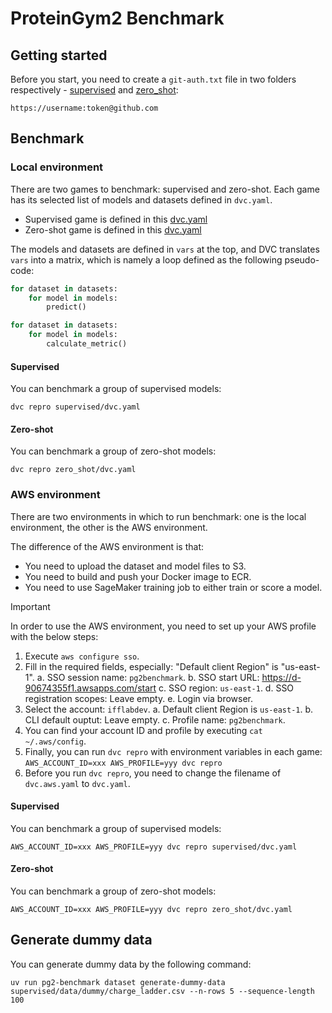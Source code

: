 # ProteinGym2 Benchmark

## Getting started

Before you start, you need to create a `git-auth.txt` file in two folders respectively - [supervised](supervised) and [zero_shot](zero_shot):

```
https://username:token@github.com
```

## Benchmark

### Local environment

There are two games to benchmark: supervised and zero-shot. Each game has its selected list of models and datasets defined in `dvc.yaml`.

- Supervised game is defined in this [dvc.yaml](supervised/dvc.yaml)
- Zero-shot game is defined in this [dvc.yaml](zero_shot/dvc.yaml)

The models and datasets are defined in `vars` at the top, and DVC translates `vars` into a matrix, which is namely a loop defined as the following pseudo-code:

```python
for dataset in datasets:
    for model in models:
        predict()

for dataset in datasets:
    for model in models:
        calculate_metric()
```

#### Supervised

You can benchmark a group of supervised models:
```shell
dvc repro supervised/dvc.yaml
```

#### Zero-shot

You can benchmark a group of zero-shot models:
```shell
dvc repro zero_shot/dvc.yaml
```

### AWS environment

There are two environments in which to run benchmark: one is the local environment, the other is the AWS environment.

The difference of the AWS environment is that:
* You need to upload the dataset and model files to S3.
* You need to build and push your Docker image to ECR.
* You need to use SageMaker training job to either train or score a model.

> [!IMPORTANT]
> In order to use the AWS environment, you need to set up your AWS profile with the below steps:
> 1. Execute `aws configure sso`.
> 2. Fill in the required fields, especially: "Default client Region" is "us-east-1".
>   a. SSO session name: `pg2benchmark`.
>   b. SSO start URL: https://d-90674355f1.awsapps.com/start
>   c. SSO region: `us-east-1`.
>   d. SSO registration scopes: Leave empty.
>   e. Login via browser.
> 2. Select the account: `ifflabdev`.
>   a. Default client Region is `us-east-1`.
>   b. CLI default ouptut: Leave empty.
>   c. Profile name: `pg2benchmark`.
> 4. You can find your account ID and profile by executing `cat ~/.aws/config`.
> 5. Finally, you can run `dvc repro` with environment variables in each game: `AWS_ACCOUNT_ID=xxx AWS_PROFILE=yyy dvc repro`
> 6. Before you run `dvc repro`, you need to change the filename of `dvc.aws.yaml` to `dvc.yaml`.

#### Supervised

You can benchmark a group of supervised models:
```shell
AWS_ACCOUNT_ID=xxx AWS_PROFILE=yyy dvc repro supervised/dvc.yaml
```

#### Zero-shot

You can benchmark a group of zero-shot models:
```shell
AWS_ACCOUNT_ID=xxx AWS_PROFILE=yyy dvc repro zero_shot/dvc.yaml
```

## Generate dummy data

You can generate dummy data by the following command:
```shell
uv run pg2-benchmark dataset generate-dummy-data supervised/data/dummy/charge_ladder.csv --n-rows 5 --sequence-length 100
```
